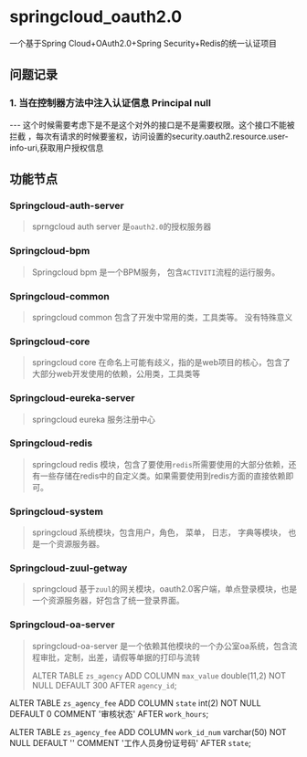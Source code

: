 # springcloud_oauth2.0
一个基于Spring Cloud+OAuth2.0+Spring Security+Redis的统一认证项目

## 问题记录

### 1. 当在控制器方法中注入认证信息 Principal null
--- 这个时候需要考虑下是不是这个对外的接口是不是需要权限。这个接口不能被拦截
，每次有请求的时候要鉴权，访问设置的security.oauth2.resource.user-info-uri,获取用户授权信息

## 功能节点

### Springcloud-auth-server
> sprngcloud auth server 是`oauth2.0`的授权服务器


### Springcloud-bpm
> Springcloud bpm 是一个BPM服务， 包含`ACTIVITI`流程的运行服务。

### Springcloud-common
> springcloud common 包含了开发中常用的类，工具类等。 没有特殊意义

### Springcloud-core
> springcloud core 在命名上可能有歧义，指的是web项目的核心，包含了大部分web开发使用的依赖，公用类，工具类等

### Springcloud-eureka-server
> springcloud eureka 服务注册中心

### Springcloud-redis
> springcloud redis 模块，包含了要使用`redis`所需要使用的大部分依赖，还有一些存储在redis中的自定义类。如果需要使用到redis方面的直接依赖即可。

### Springcloud-system
> springcloud 系统模块，包含用户，角色， 菜单， 日志， 字典等模块， 也是一个资源服务器。

### Springcloud-zuul-getway
> springcloud 基于`zuul`的网关模块，oauth2.0客户端，单点登录模块，也是一个资源服务器，好包含了统一登录界面。

### Springcloud-oa-server 
> springcloud-oa-server 是一个依赖其他模块的一个办公室oa系统，包含流程审批，定制，出差，请假等单据的打印与流转
>
> ALTER TABLE `zs_agency`
 ADD COLUMN `max_value`  double(11,2) NOT NULL DEFAULT 300 AFTER `agency_id`;
 
ALTER TABLE `zs_agency_fee`
ADD COLUMN `state`  int(2) NOT NULL DEFAULT 0 COMMENT '审核状态' AFTER `work_hours`;

ALTER TABLE `zs_agency_fee`
ADD COLUMN `work_id_num`  varchar(50) NOT NULL DEFAULT '' COMMENT '工作人员身份证号码' AFTER `state`;

